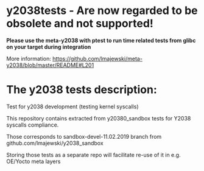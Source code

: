 # y2038tests - Are now regarded to be obsolete and not supported!

**Please use the meta-y2038 with ptest to run time related tests from glibc on your target during
integration**

More information:
https://github.com/lmajewski/meta-y2038/blob/master/README#L201


# The y2038 tests description:
Test for y2038 development (testing kernel syscalls)

This repository contains extracted from y20380_sandbox tests for Y2038 syscalls compliance.

Those corresponds to sandbox-devel-11.02.2019 branch from github.com/lmajewski/y2038_sandbox

Storing those tests as a separate repo will facilitate re-use of it in e.g. OE/Yocto meta layers
